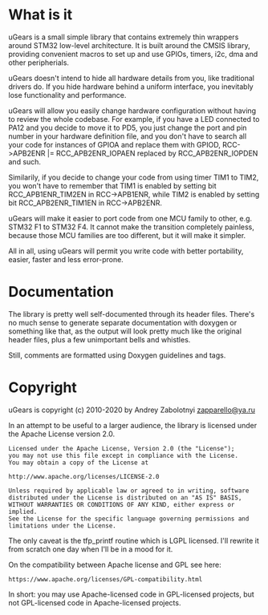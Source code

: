 # What is it

uGears is a small simple library that contains extremely thin wrappers
around STM32 low-level architecture. It is built around the CMSIS library,
providing convenient macros to set up and use GPIOs, timers, i2c, dma and
other peripherials.

uGears doesn't intend to hide all hardware details from you, like
traditional drivers do. If you hide hardware behind a uniform interface,
you inevitably lose functionality and performance.

uGears will allow you easily change hardware configuration without
having to review the whole codebase. For example, if you have a LED
connected to PA12 and you decide to move it to PD5, you just change
the port and pin number in your hardware definition file, and you don't
have to search all your code for instances of GPIOA and replace them
with GPIOD, RCC->APB2ENR |= RCC_APB2ENR_IOPAEN replaced by
RCC_APB2ENR_IOPDEN and such.

Similarily, if you decide to change your code from using timer TIM1
to TIM2, you won't have to remember that TIM1 is enabled by setting
bit RCC_APB1ENR_TIM2EN in RCC->APB1ENR, while  TIM2 is enabled by
setting bit RCC_APB2ENR_TIM1EN in RCC->APB2ENR.

uGears will make it easier to port code from one MCU family to
other, e.g. STM32 F1 to STM32 F4. It cannot make the transition
completely painless, because those MCU families are too different,
but it will make it simpler.

All in all, using uGears will permit you write code with better
portability, easier, faster and less error-prone.


# Documentation

The library is pretty well self-documented through its header files.
There's no much sense to generate separate documentation with doxygen
or something like that, as the output will look pretty much like the
original header files, plus a few unimportant bells and whistles.

Still, comments are formatted using Doxygen guidelines and tags.


# Copyright

uGears is copyright (c) 2010-2020 by Andrey Zabolotnyi <zapparello@ya.ru>

In an attempt to be useful to a larger audience, the library is licensed
under the Apache License version 2.0.

    Licensed under the Apache License, Version 2.0 (the "License");
    you may not use this file except in compliance with the License.
    You may obtain a copy of the License at

    http://www.apache.org/licenses/LICENSE-2.0

    Unless required by applicable law or agreed to in writing, software
    distributed under the License is distributed on an "AS IS" BASIS,
    WITHOUT WARRANTIES OR CONDITIONS OF ANY KIND, either express or implied.
    See the License for the specific language governing permissions and
    limitations under the License.

The only caveat is the tfp_printf routine which is LGPL licensed.
I'll rewrite it from scratch one day when I'll be in a mood for it.

On the compatibility between Apache license and GPL see here:

    https://www.apache.org/licenses/GPL-compatibility.html

In short: you may use Apache-licensed code in GPL-licensed projects,
but not GPL-licensed code in Apache-licensed projects.
